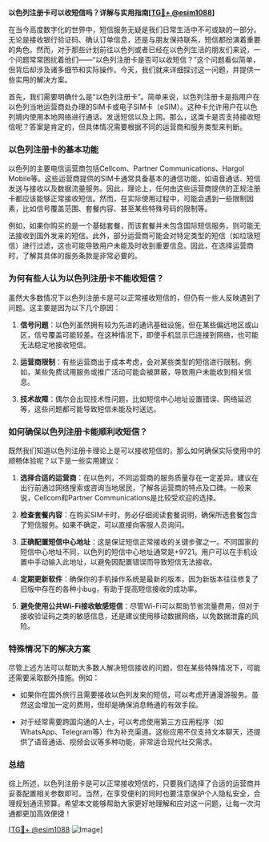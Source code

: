 **以色列注册卡可以收短信吗？详解与实用指南[[TG💪+ @esim1088](https://t.me/s/esim1088)]**

在当今高度数字化的世界中，短信服务无疑是我们日常生活中不可或缺的一部分。无论是接收银行验证码、确认订单信息，还是与朋友保持联系，短信都扮演着重要的角色。然而，对于那些计划前往以色列或者已经在以色列生活的朋友们来说，一个问题常常困扰着他们——“以色列注册卡是否可以收短信？”这个问题看似简单，但背后却涉及诸多细节和实际操作。今天，我们就来详细探讨这一问题，并提供一些实用的解决方案。

首先，我们需要明确什么是“以色列注册卡”。简单来说，以色列注册卡是指用户在以色列当地运营商处办理的SIM卡或电子SIM卡（eSIM）。这种卡允许用户在以色列境内使用本地网络进行通话、发送短信以及上网。那么，这类卡是否支持接收短信呢？答案是肯定的，但具体情况需要根据不同的运营商和服务类型来判断。

### **以色列注册卡的基本功能**

以色列的主要电信运营商包括Cellcom、Partner Communications、Hargol Mobile等。这些运营商提供的SIM卡通常具备基本的通信功能，如语音通话、短信发送与接收以及数据流量服务。因此，理论上，任何由这些运营商提供的正规注册卡都应该能够正常接收短信。然而，在实际使用过程中，可能会遇到一些限制因素，比如信号覆盖范围、套餐内容、甚至某些特殊号码的限制等。

例如，如果你购买的是一个基础套餐，而该套餐并未包含国际短信服务，则可能无法接收到国外发来的短信。此外，部分运营商可能会对特定类型的短信（如垃圾短信）进行过滤，这也可能导致用户未能及时收到重要信息。因此，在选择运营商时，了解其具体的服务条款是非常必要的。

### **为何有些人认为以色列注册卡不能收短信？**

虽然大多数情况下以色列注册卡是可以正常接收短信的，但仍有一些人反映遇到了问题。这主要是因为以下几个原因：

1. **信号问题**：以色列虽然拥有较为先进的通讯基础设施，但在某些偏远地区或山区，信号覆盖可能较差。在这种情况下，即使手机显示已连接到网络，也可能无法稳定地接收短信。
   
2. **运营商限制**：有些运营商出于成本考虑，会对某些类型的短信进行限制。例如，某些免费试用服务或推广活动可能会被屏蔽，导致用户未能收到相关信息。

3. **技术故障**：偶尔会出现技术性问题，比如短信中心地址设置错误、网络延迟等，这些问题都可能导致短信未能及时送达。

### **如何确保以色列注册卡能顺利收短信？**

既然我们知道以色列注册卡理论上是可以接收短信的，那么如何确保实际使用中的顺畅体验呢？以下是一些实用建议：

1. **选择合适的运营商**：在以色列，不同运营商的服务质量存在一定差异。建议在出行前通过网络搜索或咨询当地居民，了解各运营商的特点及口碑。一般来说，Cellcom和Partner Communications是比较受欢迎的选择。

2. **检查套餐内容**：在购买SIM卡时，务必仔细阅读套餐说明，确保所选套餐包含了短信服务。如果不确定，可以直接向客服人员询问。

3. **正确配置短信中心地址**：这是保证短信正常接收的关键步骤之一。不同国家的短信中心地址不同，以色列的短信中心地址通常是+9721。用户可以在手机设置中手动输入此地址，以避免因配置错误而导致短信无法接收。

4. **定期更新软件**：确保你的手机操作系统是最新的版本，因为新版本往往修复了旧版中存在的各种小bug，有助于提高短信接收的成功率。

5. **避免使用公共Wi-Fi接收敏感短信**：尽管Wi-Fi可以帮助节省流量费用，但对于接收验证码之类的敏感信息，还是建议使用移动数据网络，以免数据泄露的风险。

### **特殊情况下的解决方案**

尽管上述方法可以帮助大多数人解决短信接收的问题，但在某些特殊情况下，可能还需要采取额外措施。例如：

- 如果你在国外旅行且需要接收以色列发来的短信，可以考虑开通漫游服务。虽然这会增加一定的费用，但却是确保消息畅通的有效手段。
  
- 对于经常需要跨国沟通的人士，可以考虑使用第三方应用程序（如WhatsApp、Telegram等）作为补充渠道。这些应用不仅支持文本聊天，还提供了语音通话、视频会议等多种功能，非常适合现代社交需求。

### **总结**

综上所述，以色列注册卡是可以正常接收短信的，只要我们选择了合适的运营商并妥善配置相关参数即可。当然，在享受便利的同时也要注意保护个人隐私安全，合理规划通讯预算。希望本文能够帮助大家更好地理解和应对这一问题，让每一次沟通都更加高效便捷！

[[TG💪+ @esim1088](https://t.me/s/esim1088) ![Image](https://i.postimg.cc/4NQfJmqS/Snipaste-2025-05-13-00-14-12.png)]